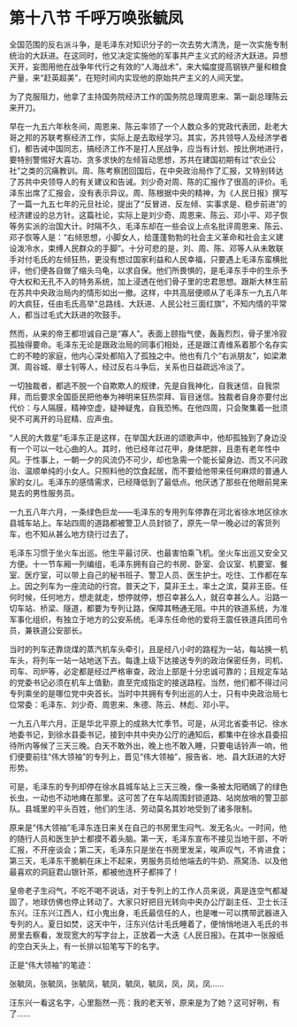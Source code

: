 # 第十八节 千呼万唤张毓凤

全国范围的反右派斗争，是毛泽东对知识分子的一次去势大清洗，是一次实施专制统治的大跃进。在这同时，他又决定实施他的军事共产主义式的经济大跃进。异想天开，妄图用他在战争年代行之有效的“人海战术”，来大幅度提高钢铁产量和粮食产量，来“赶英超美”，在短时间内实现他的原始共产主义的人间天堂。

为了克服阻力，他拿了主持国务院经济工作的国务院总理周恩来、第一副总理陈云来开刀。

早在一九五六年秋冬间，周恩来、陈云率领了一个人数众多的党政代表团，赴老大哥之邦的苏联考察经济工作，实际上是去取经学习。其实，苏共领导人及经济学者们，都告诫中国同志，搞经济工作不是打人民战争，应当有计划、按比例地进行，要特别警惕好大喜功、贪多求快的左倾盲动思想，苏共在建国初期有过“农业公社”之类的沉痛教训。周、陈考察团回国后，在中央政治局作了汇报，又特别转达了苏共中央领导人的有关建议和告诫。刘少奇对周、陈的汇报作了很高的评价。毛泽东出席了汇报会，没有表示异议。周、陈根据中央的精神，为《人民日报》撰写了一篇一九五七年的元旦社论，提出了“反冒进、反左倾、实事求是、稳步前进”的经济建设的总方针。这篇社论，实际上是刘少奇、周恩来、陈云、邓小平、邓子恢等务实派的治国大计。时隔不久，毛泽东却在一些会议上点名批评周恩来、陈云、邓子恢等人是：“右倾思想，小脚女人，给蓬蓬勃勃的社会主义革命和社会主义建设泼冷水，束缚人民群众的手脚”。十分可悲的是，刘、周、陈、邓等人从未敢联手对付毛氏的左倾狂热，更没有想过国家利益和人民幸福，只要遇上毛泽东蛮横批评，他们便各自做了缩头乌龟，以求自保。他们所畏惧的，是毛泽东手中的生杀予夺大权和无孔不入的特务系统，加上浸透在他们骨子里的忠君思想。跟斯大林生前在苏共中央政治局内的情形如出一撤。这样，中共高层便顺从了毛泽东一九五八年的大疯狂，任由毛氏高举“总路线、大跃进、人民公社三面红旗”，不知内情的平常人，都当过毛式大跃进的吹鼓手。

然而，从来的帝王都坦诚自己是“寡人”。表面上颐指气使，轰轰烈烈，骨子里冷寂孤独得要命。毛泽东无论是跟政治局的同事们相处，还是跟江青维系着那个名存实亡的不睦的家庭，他内心深处都陷入了孤独之中。他也有几个“右派朋友”，如梁漱溟、周谷城、章士钊等人，经过反右斗争后，关系也日益疏远冷淡了。

一切独裁者，都逃不脱一个自欺欺人的规律，先是自我神化，自我迷信，自我崇拜，而后要求全国臣民把他奉为神明来狂热崇拜、盲目迷信。独裁者自身亦要付出代价：与人隔膜，精神空虚，疑神疑鬼，自我恐怖。在他四周，只会聚集着一批须臾不可离开的马屁精、应声虫。

“人民的大救星”毛泽东正是这样，在举国大跃进的颂歌声中，他却孤独到了身边没有一个可以一吐心曲的人。其时，他已经年过花甲，身体肥胖，且患有老年性中风。于性事上，一朝一夕的风流仍不可少，却也急需一个能长留身边、而又不问政治、温顺单纯的小女人。只照料他的饮食起居，而不要给他带来任何麻烦的普通人家的女儿。毛泽东的感情需求，已经降低到了最低点。他厌透了那些在他眼前晃来晃去的男性服务员。

一九五八年六月，一条绿色巨龙——毛泽东的专用列车停靠在河北省徐水地区徐水县城车站上。车站四周的道路都被警卫人员封锁了，原先一早一晚必过的客货列车，也不知从甚么地方绕行过去了。

毛泽东习惯于坐火车出巡。他生平最讨厌、也最害怕乘飞机。坐火车出巡又安全又方便。十一节车厢一列编组，毛泽东拥有自己的书房、卧室、会议室、机要室、餐室、医疗室，可以带上自己的秘书班子、警卫人员、医生护士。吃住、工作都在车上。因之列车为一座流动的行宫。普天之下，莫非王土，率土之滨，莫非王臣。任何时候，任何地方，想走就走，想停就停，想召幸甚么人，就召幸甚么人。沿路一切车站、桥梁、隧道，都要为专列让路，保障其畅通无阻。中共的铁道系统，为准军事化组织，有独立于地方的公安系统。毛泽东任命他的爱将王震任铁道兵团司令员，兼铁道公安部长。

当时的列车还靠烧煤的蒸汽机车头牵引，且是经八小时的路程为一站，每站换一机车头，将列车一站一站地送下去。每逢上级下达接送专列的政治保密任务，司机、司车、司炉等，必定都是经过严格审查，政治上部是十分忠诚可靠的；且规定车站的党委书记必须在机车上值勤，直至完成指定的接送路程。当然，他们都不得过问专列乘坐的是哪位党中央首长。当时中共拥有专列出巡的人士，只有中央政治局七位常委：毛泽东、刘少奇、周恩来、朱德、陈云、林彪、邓小平。

一九五八年六月，正是华北平原上的成熟大忙季节。可是，从河北省委书记、徐水地委书记，到徐水县委书记，接到中共中央办公厅的通知后，都集中在徐水县委招待所内等候了三天三晚。白天不敢外出，晚上也不敢入睡，只要电话铃声一响，他们便要前往“伟大领袖”的专列上，晋见“伟大领袖”，报告省、地、县大跃进的大好形势。

可是，毛泽东的专列却停在徐水县城车站上三天三晚，像一条被太阳晒嫣了的绿色长虫，一动也不动地瘫在那里。这可苦了在车站周围封锁道路、站岗放哨的警卫部队。县城里的平头百姓，他们的生活、劳动莫名其妙地受到了诸多限制。

原来是“伟大领袖”毛泽东连日来关在自己的书房里生闷气、发无名火。一时间，他的随行人员和医生护士都摸不着头脑。第一天，毛泽东宣布不接见当地干部，不听汇报，不开座谈会；第二天，毛泽东只是坐在书房里发呆，唉声叹气，不肯进食；第三天，毛泽东干脆躺在床上不起来，男服务员给他端去的牛奶、燕窝汤、以及他最喜欢的洞庭君山银针茶，都被他连杯子都摔了！

皇帝老子生闷气，不吃不喝不说话，对于专列上的工作人员来说，真是连空气都凝固了，地球仿佛也停止转动了。大家只好把目光转向中央办公厅副主任、卫士长汪东兴。汪东兴江西人，红小鬼出身，毛氏最信任的人，也是唯一可以携带武器进入专列的人。夏日如焚，这天中午，汪东兴估计毛氏睡着了，便悄悄地进入毛氏的书房里去察看，发现宽大的写字台上，正放着一大迭《人民日报》。在其中一张报纸的空白天头上，有一长排以铅笔写下的名字。

正是“伟大领袖”的笔迹：

张毓凤，张毓凤，张毓凤，毓凤，毓凤，毓凤，凤，凤，凤……

汪东兴一看这名字，心里豁然一亮：我的老天爷，原来是为了她？这可好咧，有了……
